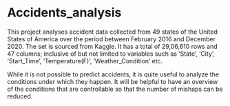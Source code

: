 # Accidents_analysis
This project analyses accident data collected from 49 states of the United States of America over the period between February 2016 and December 2020. The set is sourced from Kaggle. It has a total of 29,06,610 rows and 47 columns; inclusive of but not limited to variables such as ‘State’, ‘City’, ‘Start_Time’, ‘Temperature(F)’, ‘Weather_Condition’ etc.

While it is not possible to predict accidents, it is quite useful to analyze the conditions under which they happen. It will be helpful to have an overview of the conditions that are controllable so that the number of mishaps can be reduced.
